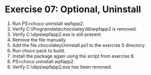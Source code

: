 # Exercise 07: Optional, Uninstall

1. Run PS>choco uninstall wpfapp2.
2. Verify C:\Programdata\chocolatey\lib\wpfapp2 is removed.
3. Verify C:\dips\wpfapp2.exe is still present.
4. Remove the file manually.
5. Add the file chocolateyUninstall.ps1 to the exercise 5 directory.
6. Run choco pack to build.
7. Install the package again using the script from exercise 6.
8. PS>choco uninstall wpfapp2.
9. Verify C:\dips\wpfapp2.exe has been removed.



